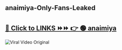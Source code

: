 
 ## anaimiya-Only-Fans-Leaked

# <h2><a href="https://clipsfans.com/anaimiya&ref=git">🔗 Click to LINKS ⏩⏩ 👉 🟢 anaimiya </a></h2>

<a href="https://clipsfans.com/anaimiya&ref=git" rel="nofollow" data-target="animated-image.originalLink"><img src="https://i.ibb.co.com/xMMVF88/686577567.gif" alt="Viral Video Original" style="max-width: 100%; display: inline-block;" data-target="animated-image.originalImage"></a>
